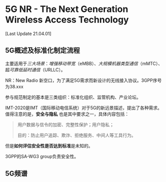 # 5G NR - The Next Generation Wireless Access Technology

[Last Update 21.04.01] 

## 5G概述及标准化制定流程

主要适用于*三大场景*：*增强移动带宽*（eMBB）、*大规模机器类型通信*（mMTC）、超*可靠低延时通信*（URLLC）。

NR：New Radio 新空口，为了满足5G需求而新设计的无线接入协议。3GPP序号为38.xxx

参与规范制定的基本是三类组织：标准化组织、监管机构、产业论坛。

IMT-2020是IMT（国际移动电信系统）对于5G的新远景描述，提出了各种需求。值得注意的是，**安全与隐私** 也是其中要求之一，具体内容包括：

> 用户数据与信令的加密、完整性保护；用户隐私；
>
> 目的：防止用户追踪、欺诈、拒绝服务、中间人等工具行为。

但是**如何评估安全性是否达到标准**是未知的。

3GPP的SA-WG3 group负责安全性。

## 5G频谱



